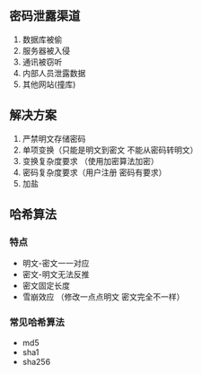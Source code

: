 ## 密码泄露渠道

1. 数据库被偷
2. 服务器被入侵
3. 通讯被窃听
4. 内部人员泄露数据
5. 其他网站(撞库)

## 解决方案

1. 严禁明文存储密码
2. 单项变换（只能是明文到密文 不能从密码转明文）
3. 变换复杂度要求 （使用加密算法加密）
4. 密码复杂度要求（用户注册 密码有要求）
5. 加盐

## 哈希算法

### 特点

- 明文-密文一一对应
- 密文-明文无法反推
- 密文固定长度
- 雪崩效应 （修改一点点明文 密文完全不一样）

### 常见哈希算法

- md5
- sha1
- sha256
